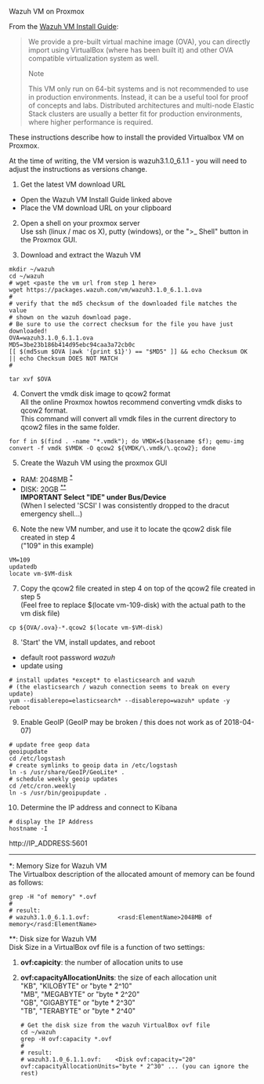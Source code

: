 Wazuh VM on Proxmox

From the [Wazuh VM Install Guide](https://documentation.wazuh.com/current/installation-guide/virtual-machine.html):

> We provide a pre-built virtual machine image (OVA), you can directly import using VirtualBox (where has been built it) and other OVA compatible virtualization system as well.  
> 
> Note  
> 
> This VM only run on 64-bit systems and is not recommended to use in production environments. Instead, it can be a useful tool for proof of concepts and labs. Distributed architectures and multi-node Elastic Stack clusters are usually a better fit for production environments, where higher performance is required.

These instructions describe how to install the provided Virtualbox VM on Proxmox.

At the time of writing, the VM version is wazuh3.1.0_6.1.1 - you will need to adjust the instructions as versions change.

1. Get the latest VM download URL
  - Open the Wazuh VM Install Guide linked above
  - Place the VM download URL on your clipboard
  
2. Open a shell on your proxmox server  
   Use ssh (linux / mac os X), putty (windows), or the ">_ Shell" button in the Proxmox GUI.

3. Download and extract the Wazuh VM

  ```
  mkdir ~/wazuh
  cd ~/wazuh
  # wget <paste the vm url from step 1 here>
  wget https://packages.wazuh.com/vm/wazuh3.1.0_6.1.1.ova
  #
  # verify that the md5 checksum of the downloaded file matches the value 
  # shown on the wazuh download page.
  # Be sure to use the correct checksum for the file you have just downloaded!
  OVA=wazuh3.1.0_6.1.1.ova
  MD5=3be23b186b414d95ebc94caa3a72cb0c
  [[ $(md5sum $OVA |awk '{print $1}') == "$MD5" ]] && echo Checksum OK || echo Checksum DOES NOT MATCH
  #
  
  tar xvf $OVA
 ```

4. Convert the vmdk disk image to qcow2 format  
   All the online Proxmox howtos recommend converting vmdk disks to qcow2 format.  
   This command will convert all vmdk files in the current directory to qcow2 files in the same folder.  
  ```
  for f in $(find . -name "*.vmdk"); do VMDK=$(basename $f); qemu-img convert -f vmdk $VMDK -O qcow2 ${VMDK/\.vmdk/\.qcow2}; done
  ```

5. Create the Wazuh VM using the proxmox GUI
  - RAM: 2048MB <sup>[*](#ramsize)</sup>
  - DISK: 20GB <sup>[**](#disksize)</sup>   
     **IMPORTANT Select "IDE" under Bus/Device**  
     (When I selected 'SCSI' I was consistently dropped to the dracut emergency shell...)

6. Note the new VM number, and use it to locate the qcow2 disk file created in step 4  
   ("109" in this example)

  ```
  VM=109
  updatedb
  locate vm-$VM-disk
  ```

7. Copy the qcow2 file created in step 4 on top of the qcow2 file created in step 5  
   (Feel free to replace $(locate vm-109-disk) with the actual path to the vm disk file)

  ```
  cp ${OVA/.ova}-*.qcow2 $(locate vm-$VM-disk)
  ```

8. 'Start' the VM, install updates, and reboot
  - default root password *wazuh*
  - update using

  ```
  # install updates *except* to elasticsearch and wazuh
  # (the elasticsearch / wazuh connection seems to break on every update)
  yum --disablerepo=elasticsearch* --disablerepo=wazuh* update -y
  reboot
  ```
  
  9. Enable GeoIP
  (GeoIP may be broken / this does not work as of 2018-04-07)
  ```
  # update free geop data
  geoipupdate
  cd /etc/logstash
  # create symlinks to geoip data in /etc/logstash
  ln -s /usr/share/GeoIP/GeoLite* .
  # schedule weekly geoip updates
  cd /etc/cron.weekly
  ln -s /usr/bin/geoipupdate .
  
  ```


10. Determine the IP address and connect to Kibana  
   
   ```
   # display the IP Address
   hostname -I
   ```
   
   http://IP_ADDRESS:5601
   
---

<a name="ramsize">*</a>: Memory Size for Wazuh VM  
   The Virtualbox description of the allocated amount of memory can be found as follows:  
   ```
   grep -H "of memory" *.ovf
   #
   # result:
   # wazuh3.1.0_6.1.1.ovf:        <rasd:ElementName>2048MB of memory</rasd:ElementName>
   ```

<a name="disksize">**</a>: Disk size for Wazuh VM  
   Disk Size in a VirtualBox ovf file is a function of two settings:  
1. **ovf:capicity**: the number of allocation units to use  
2. **ovf:capacityAllocationUnits**: the size of each allocation unit  
   "KB", "KILOBYTE" or "byte * 2^10"  
   "MB", "MEGABYTE" or "byte * 2^20"  
   "GB", "GIGABYTE" or "byte * 2^30"  
   "TB", "TERABYTE" or "byte * 2^40"  
     
   ```
   # Get the disk size from the wazuh VirtualBox ovf file
   cd ~/wazuh
   grep -H ovf:capacity *.ovf
   #
   # result:
   # wazuh3.1.0_6.1.1.ovf:    <Disk ovf:capacity="20" ovf:capacityAllocationUnits="byte * 2^30" ... (you can ignore the rest)
   ```
